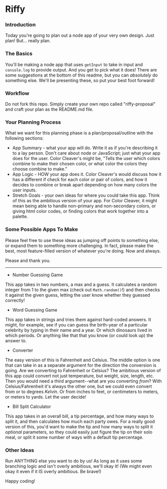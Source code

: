 # Riffy

### Introduction

Today you're going to plan out a node app of your very own design. Just plan! But... really plan.


### The Basics

You'll be making a node app that uses `getInput` to take in input and `console.log` to provide output. And you get to pick what it does! There are some suggestions at the bottom of this readme, but you can _absolutely_ do something else. We'll be presenting these, so put your best foot forward!


### Workflow

Do not fork this repo. Simply create your own repo called "riffy-proposal" and craft your plan as the README.md file.


### Your Planning Process

What we want for this planning phase is a plan/proposal/outline with the following sections:

* App Summary - what your app will do. Write it as if you're describing it to a lay person. Don't care about node or JavaScript; just what your app does for the user. Color Cleaver's might be, "Tells the user which colors combine to make their chosen color, or what color the colors they choose combine to make."
* App Logic - HOW your app does it. Color Cleaver's would discuss how it has a different if check for each color or pair of colors, and how it decides to combine or break apart depending on how many colors the user inputs.
* Stretch Goals - your own ideas for where you could take this app. Think of this as the ambitious version of your app. For Color Cleaver, it might mean being able to handle non-primary and non-secondary colors, or giving html color codes, or finding colors that work together into a palette.


### Some Possible Apps To Make

Please feel free to use these ideas as jumping off points to something else, or expand them to something more challenging. In fact, please make the best, most feature-filled version of whatever you're doing. Now and always.

Please and thank you.

---

* Number Guessing Game

This app takes in two numbers, a max and a guess. It calculates a random integer from 1 to the given max (check out `Math.random()`!) and then checks it against the given guess, letting the user know whether they guessed correctly!

* Word Guessing Game

This app takes in strings and tries them against hard-coded answers. It might, for example, see if you can guess the birth-year of a particular celebrity by typing in their name and a year. Or which dinosaurs lived in which periods. Or anything like that that you know (or could look up) the answer to.


* Converter

The easy version of this is Fahrenheit and Celsius. The middle option is one that can take in as a separate argument for the direction the conversion is going. Are we converting to Fahrenheit or Celsius? The ambitious version of this app could convert not just temperature, but weight, size, length, etc. Then you would need a third argument--what are you converting _from_? With Celsius/Fahrenheit it's always the other one, but we could even convert from or to degrees _Kelvin_. Or from inches to feet, or centimeters to meters, or meters
to yards. Let the user decide!


* Bill Split Calculator

This app takes in an overall bill, a tip percentage, and how many ways to split it, and then calculates how much each party owes. For a really good version of this, you'd want to make the tip and how many ways to split it _optional_ parameters, so they could easily just figure the tip on their solo meal, or split it some number of ways with a default tip percentage.


### Other Ideas

Run ANYTHING else you want to do by us! As long as it uses some branching logic and isn't overly ambitious, we'll okay it! (We might even okay it even if it IS overly ambitious. Be brave!)

Happy coding!
